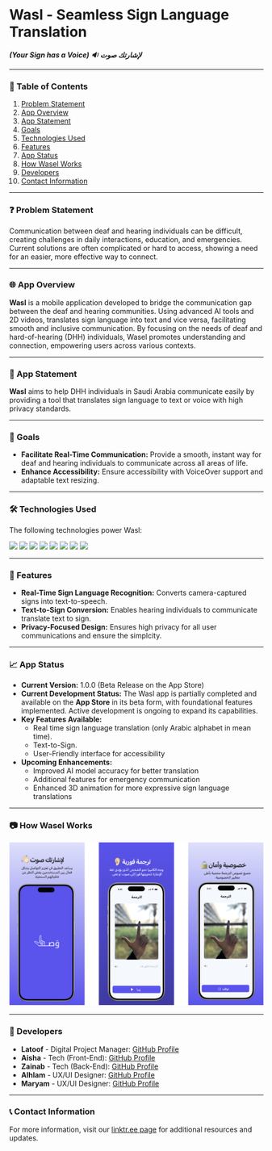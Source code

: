 # Wasl - Seamless Sign Language Translation

***(Your Sign has a Voice) 🔉 لإشارتك صوت***

---

### 📖 Table of Contents
1. [Problem Statement](#problem-statement)
2. [App Overview](#app-overview)
3. [App Statement](#app-statement)
4. [Goals](#goals)
5. [Technologies Used](#technologies-used)
6. [Features](#features)
7. [App Status](#app-status)
8. [How Wasel Works](#how-wasel-works)
9. [Developers](#developers)
10. [Contact Information](#contact-information)

---

### ❓ Problem Statement
Communication between deaf and hearing individuals can be difficult, creating challenges in daily interactions, education, and emergencies. Current solutions are often complicated or hard to access, showing a need for an easier, more effective way to connect.

---

### 🌐 App Overview
**Wasl** is a mobile application developed to bridge the communication gap between the deaf and hearing communities. Using advanced AI tools and 2D videos, translates sign language into text and vice versa, facilitating smooth and inclusive communication. By focusing on the needs of deaf and hard-of-hearing (DHH) individuals, Wasel promotes understanding and connection, empowering users across various contexts.

---

### 📱 App Statement
**Wasl** aims to help DHH individuals in Saudi Arabia communicate easily by providing a tool that translates sign language to text or voice with high privacy standards.

---

### 🎯 Goals
- **Facilitate Real-Time Communication:** Provide a smooth, instant way for deaf and hearing individuals to communicate across all areas of life.
- **Enhance Accessibility:** Ensure accessibility with VoiceOver support and adaptable text resizing. 
---

### 🛠️ Technologies Used
The following technologies power Wasl:

<p align="left">
  <img src="https://img.shields.io/badge/-Swift-FA7343?style=for-the-badge&logo=swift&logoColor=white">
  <img src="https://img.shields.io/badge/-Xcode-1575F9?style=for-the-badge&logo=xcode&logoColor=white">
  <img src="https://img.shields.io/badge/-CoreML-000000?style=for-the-badge&logo=apple&logoColor=white">
  <img src="https://img.shields.io/badge/-TensorFlow_Metal-FF6F00?style=for-the-badge&logo=tensorflow&logoColor=white">
  <img src="https://img.shields.io/badge/-Python-3776AB?style=for-the-badge&logo=python&logoColor=white">
  <img src="https://img.shields.io/badge/-SwiftUI-42a5f5?style=for-the-badge&logo=swift&logoColor=white">
  <img src="https://img.shields.io/badge/-AVFoundation-0A84FF?style=for-the-badge&logo=apple&logoColor=white">
  <img src="https://img.shields.io/badge/-API-029e74?style=for-the-badge&logo=postman&logoColor=white">
</p>

---

### 🚀 Features
- **Real-Time Sign Language Recognition:** Converts camera-captured signs into text-to-speech.
- **Text-to-Sign Conversion:** Enables hearing individuals to communicate translate text to sign.
- **Privacy-Focused Design:**  Ensures high privacy for all user communications and ensure the simplcity.


---

### 📈 App Status
- **Current Version:** 1.0.0 (Beta Release on the App Store)
- **Current Development Status:** The Wasl app is partially completed and available on the **App Store** in its beta form, with foundational features implemented. Active development is ongoing to expand its capabilities.
- **Key Features Available:**
  - Real time sign language translation (only Arabic alphabet in mean time).
  - Text-to-Sign.
  - User-Friendly interface for accessibility
- **Upcoming Enhancements:**
  - Improved AI model accuracy for better translation
  - Additional features for emergency communication
  - Enhanced 3D animation for more expressive sign language translations

---

### 📷 How Wasel Works
![Wasel App Screenshot](a2.png) <!-- Ensure the image file is in the repo or provide the correct path -->

---

### 👥 Developers
- **Latoof** - Digital Project Manager: [GitHub Profile](https://github.com/LATIFARYES)
- **Aisha** - Tech (Front-End): [GitHub Profile](https://github.com/ash9995)
- **Zainab** - Tech (Back-End):  [GitHub Profile](https://github.com/Dev-Zinab)
- **Alhlam** - UX/UI Designer: [GitHub Profile](https://github.com/Ahlam10)
- **Maryam** - UX/UI Designer: [GitHub Profile](https://github.com/Maryam-Alsaggaf)

---

### 📞 Contact Information
For more information, visit our [linktr.ee page](https://linktr.ee/waselapp) for additional resources and updates.
